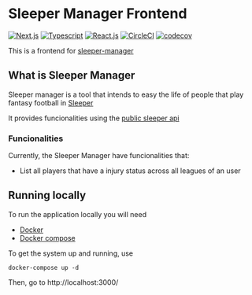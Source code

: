 # Sleeper Manager Frontend

[![Next.js](https://img.shields.io/badge/next.js-10.2.3-lightgrey?style=flat&logo=next.js)](https://nextjs.org/)
[![Typescript](https://img.shields.io/badge/typescript-4.4.2-blue?style=flat&logo=typescript)](https://www.typescriptlang.org/)
[![React.js](https://img.shields.io/badge/react.js-17.0.2-informational?style=flat&logo=react)](https://reactjs.org/)
[![CircleCI](https://circleci.com/gh/mcorreiab/sleeper-manager-frontend/tree/main.svg?style=svg)](https://circleci.com/gh/mcorreiab/sleeper-manager-frontend/tree/main)
[![codecov](https://codecov.io/gh/mcorreiab/sleeper-manager-frontend/branch/main/graph/badge.svg?token=FIMKI9HHYZ)](https://codecov.io/gh/mcorreiab/sleeper-manager-frontend)

This is a frontend for [sleeper-manager](https://github.com/mcorreiab/sleeper-manager)

## What is Sleeper Manager

Sleeper manager is a tool that intends to easy the life of people that play fantasy football in [Sleeper](https://sleeper.app/)

It provides funcionalities using the [public sleeper api ](https://docs.sleeper.app/)

### Funcionalities

Currently, the Sleeper Manager have funcionalities that:

- List all players that have a injury status across all leagues of an user

## Running locally

To run the application locally you will need

- [Docker](https://docs.docker.com/desktop/)
- [Docker compose](https://docs.docker.com/compose/install/)

To get the system up and running, use

```shell
docker-compose up -d
```

Then, go to http://localhost:3000/

